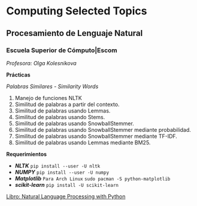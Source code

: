 # Computing Selected Topics
## Procesamiento de Lenguaje Natural
### Escuela Superior de Cómputo|Escom 
*Profesora: Olga Kolesnikova*

**Prácticas**

*Palabras Similares - Similarity Words*
1. Manejo de funciones NLTK
2. Similitud de palabras a partir del contexto.
3. Similitud de palabras usando Lemmas.
4. Similitud de palabras usando Stems.
5. Similitud de palabras usando SnowballStemmer.
6. Similitud de palabras usando SnowballStemmer mediante probabilidad.
7. Similitud de palabras usando SnowballStemmer mediante TF-IDF.
8. Similitud de palabras usando Lemmas mediante BM25.

__Requerimientos__
- ***NLTK***
`pip install --user -U nltk`
- ***NUMPY***
`pip install --user -U numpy`
- ***Matplotlib***
`Para Arch Linux`
`sudo pacman -S python-matplotlib`
- ***scikit-learn***
`pip install -U scikit-learn`

[Libro: Natural Language Processing with Python](http://www.nltk.org/book_1ed/)
